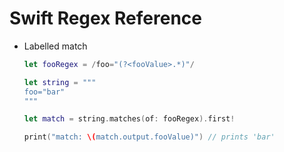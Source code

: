 # Swift Regex Reference

* Labelled match

	```swift
	let fooRegex = /foo="(?<fooValue>.*)"/

	let string = """
	foo="bar"
	"""

	let match = string.matches(of: fooRegex).first!

	print("match: \(match.output.fooValue)") // prints 'bar'
	```
